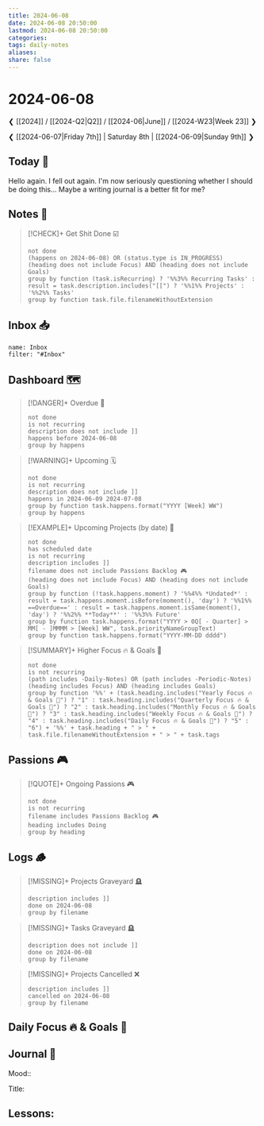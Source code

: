 ```yaml
---
title: 2024-06-08
date: 2024-06-08 20:50:00
lastmod: 2024-06-08 20:50:00
categories:
tags: daily-notes
aliases:
share: false
---
```


# 2024-06-08

❮ [[2024]] / [[2024-Q2|Q2]] / [[2024-06|June]] / [[2024-W23|Week 23]] ❯

❮ [[2024-06-07|Friday 7th]] | Saturday 8th | [[2024-06-09|Sunday 9th]] ❯

## Today 🔆

Hello again. I fell out again. I'm now seriously questioning whether I should be doing this... Maybe a writing journal is a better fit for me?

## Notes 📝

> [!CHECK]+ Get Shit Done ☑️
>
> ```tasks
> not done
> (happens on 2024-06-08) OR (status.type is IN_PROGRESS)
> (heading does not include Focus) AND (heading does not include Goals)
> group by function (task.isRecurring) ? '%%3%% Recurring Tasks' : result = task.description.includes("[[") ? '%%1%% Projects' : '%%2%% Tasks'
> group by function task.file.filenameWithoutExtension
> ```
## Inbox 📥

```todoist
name: Inbox
filter: "#Inbox"
```

## Dashboard 🗺️

> [!DANGER]+ Overdue 📆
>
> ```tasks
> not done
> is not recurring
> description does not include ]]
> happens before 2024-06-08
> group by happens
> ```

> [!WARNING]+ Upcoming 🗓️
>
> ```tasks
> not done
> is not recurring
> description does not include ]]
> happens in 2024-06-09 2024-07-08
> group by function task.happens.format("YYYY [Week] WW")
> group by happens
> ```

> [!EXAMPLE]+ Upcoming Projects (by date) 🎯
>
> ```tasks
> not done
> has scheduled date
> is not recurring
> description includes ]]
> filename does not include Passions Backlog 🎮
> (heading does not include Focus) AND (heading does not include Goals)
> group by function (!task.happens.moment) ? '%%4%% *Undated*' : result = task.happens.moment.isBefore(moment(), 'day') ? '%%1%% ==Overdue==' : result = task.happens.moment.isSame(moment(), 'day') ? '%%2%% **Today**' : '%%3%% Future'
> group by function task.happens.format("YYYY > 0Q[ - Quarter] > MM[ - ]MMMM > [Week] WW", task.priorityNameGroupText)
> group by function task.happens.format("YYYY-MM-DD dddd")
> ```

> [!SUMMARY]+ Higher Focus 🔥 & Goals 🎯
>
> ```tasks
> not done
> is not recurring
> (path includes -Daily-Notes) OR (path includes -Periodic-Notes)
> (heading includes Focus) AND (heading includes Goals)
> group by function '%%' + (task.heading.includes("Yearly Focus 🔥 & Goals 🎯") ? "1" : task.heading.includes("Quarterly Focus 🔥 & Goals 🎯") ? "2" : task.heading.includes("Monthly Focus 🔥 & Goals 🎯") ? "3" : task.heading.includes("Weekly Focus 🔥 & Goals 🎯") ? "4" : task.heading.includes("Daily Focus 🔥 & Goals 🎯") ? "5" : "6") + '%%' + task.heading + " > " + task.file.filenameWithoutExtension + " > " + task.tags
> ```

## Passions 🎮

> [!QUOTE]+ Ongoing Passions 🎮
>
> ```tasks
> not done
> is not recurring
> filename includes Passions Backlog 🎮
> heading includes Doing
> group by heading
> ```

## Logs 🪵

> [!MISSING]+ Projects Graveyard 🪦
>
> ```tasks
> description includes ]]
> done on 2024-06-08
> group by filename
> ```

> [!MISSING]+ Tasks Graveyard 🪦
>
> ```tasks
> description does not include ]]
> done on 2024-06-08
> group by filename
> ```

> [!MISSING]+ Projects Cancelled ❌
>
> ```tasks
> description includes ]]
> cancelled on 2024-06-08
> group by filename
> ```

## Daily Focus 🔥 & Goals 🎯



## Journal 📔

Mood::

Title: 

Lessons:
-


